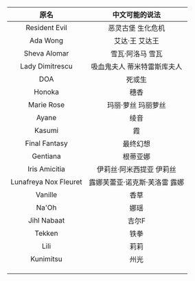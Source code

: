 |原名|中文可能的说法|
|:---:|:---:|
|Resident Evil|恶灵古堡 生化危机|
|Ada Wong|艾达·王 艾达王|
|Sheva Alomar|雪瓦·阿洛马 雪瓦|
|Lady Dimitrescu|吸血鬼夫人 蒂米特雷斯库夫人|
|DOA|死或生|
|Honoka|穗香|
|Marie Rose|玛丽·萝丝 玛丽萝丝|
|Ayane|绫音|
|Kasumi|霞|
|Final Fantasy|最终幻想|
|Gentiana|根蒂亚娜|
|Iris Amicitia|伊莉丝·阿米西提亚 伊莉丝|
|Lunafreya Nox Fleuret|露娜芙蕾亚·诺克斯·芙洛雷 露娜|
|Vanille|香草|
|Na'Oh|娜瑶|
|Jihl Nabaat|吉尔F|
|Tekken|铁拳|
|Lili|莉莉|
|Kunimitsu|州光|
|||
|||
|||